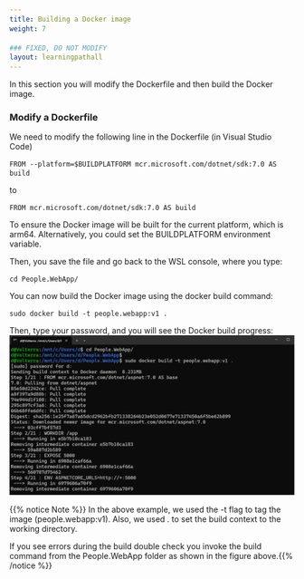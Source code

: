 ```yaml
---
title: Building a Docker image
weight: 7

### FIXED, DO NOT MODIFY
layout: learningpathall
---
```


In this section you will modify the Dockerfile and then build the Docker image.

### Modify a Dockerfile
We need to modify the following line in the Dockerfile (in Visual Studio Code) 

```
FROM --platform=$BUILDPLATFORM mcr.microsoft.com/dotnet/sdk:7.0 AS build
```

to 

```
FROM mcr.microsoft.com/dotnet/sdk:7.0 AS build
```

To ensure the Docker image will be built for the current platform, which is arm64. Alternatively, you could set the BUILDPLATFORM environment variable.

Then, you save the file and go back to the WSL console, where you type:
```console
cd People.WebApp/
```

You can now build the Docker image using the docker build command:
```console
sudo docker build -t people.webapp:v1 .
```

Then, type your password, and you will see the Docker build progress:
![command prompt#left](figures/19.png "Figure 19. Building a Docker image")

{{% notice Note %}} In the above example, we used the -t flag to tag the image (people.webapp:v1). Also, we used . to set the build context to the working directory. 

If you see errors during the build double check you invoke the build command from the People.WebApp folder as shown in the figure above.{{% /notice %}}
